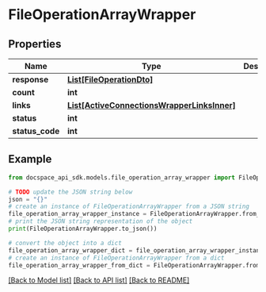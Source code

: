 # FileOperationArrayWrapper

## Properties

Name | Type | Description | Notes
------------ | ------------- | ------------- | -------------
**response** | [**List[FileOperationDto]**](FileOperationDto.md) |  | [optional] 
**count** | **int** |  | [optional] 
**links** | [**List[ActiveConnectionsWrapperLinksInner]**](ActiveConnectionsWrapperLinksInner.md) |  | [optional] 
**status** | **int** |  | [optional] 
**status_code** | **int** |  | [optional] 

## Example

```python
from docspace_api_sdk.models.file_operation_array_wrapper import FileOperationArrayWrapper

# TODO update the JSON string below
json = "{}"
# create an instance of FileOperationArrayWrapper from a JSON string
file_operation_array_wrapper_instance = FileOperationArrayWrapper.from_json(json)
# print the JSON string representation of the object
print(FileOperationArrayWrapper.to_json())

# convert the object into a dict
file_operation_array_wrapper_dict = file_operation_array_wrapper_instance.to_dict()
# create an instance of FileOperationArrayWrapper from a dict
file_operation_array_wrapper_from_dict = FileOperationArrayWrapper.from_dict(file_operation_array_wrapper_dict)
```
[[Back to Model list]](../README.md#documentation-for-models) [[Back to API list]](../README.md#documentation-for-api-endpoints) [[Back to README]](../README.md)


